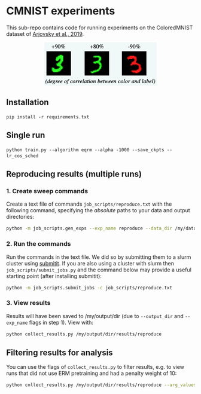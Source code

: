 # CMNIST experiments
This sub-repo contains code for running experiments on the ColoredMNIST dataset of 
[Arjovsky et al., 2019](https://arxiv.org/abs/1907.02893).

<p align="center">
  <img src="https://github.com/cianeastwood/qrm/blob/main/assets/overview_cmnist.png?raw=true" width="300" alt="CMNIST images" />
</p>

## Installation
```
pip install -r requirements.txt
```

## Single run
```
python train.py --algorithm eqrm --alpha -1000 --save_ckpts --lr_cos_sched
```

## Reproducing results (multiple runs)
### 1. Create sweep commands
Create a text file of commands `job_scripts/reproduce.txt` with the following command, specifying the _absolute_ 
paths to your data and output directories:
```sh
python -m job_scripts.gen_exps --exp_name reproduce --data_dir /my/data/dir --output_dir /my/output/dir
```

### 2. Run the commands
Run the commands in the text file. We did so by submitting them to a slurm cluster using 
[submitit](https://github.com/facebookincubator/submitit). If you are also using a cluster with slurm then 
`job_scripts/submit_jobs.py` and the command below may provide a useful starting point (after installing submitit):
```sh
python -m job_scripts.submit_jobs -c job_scripts/reproduce.txt
```

### 3. View results
Results will have been saved to /my/output/dir (due to `--output_dir` and `--exp_name` flags in step 1). View
with:

```bash
python collect_results.py /my/output/dir/results/reproduce
```

## Filtering results for analysis
You can use the flags of `collect_results.py` to filter results, e.g. to view runs that did not use ERM pretraining 
and had a penalty weight of 10: 
```bash
python collect_results.py /my/output/dir/results/reproduce --arg_values erm_pretrain_iters=0,penalty_weight=10
```
